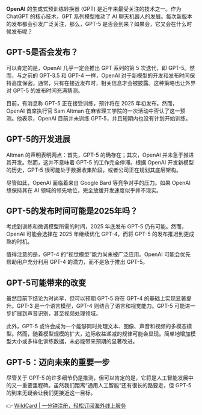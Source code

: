 **OpenAI** 的生成式预训练转换器 (GPT) 是近年来最受关注的技术之一。作为 ChatGPT 的核心技术，GPT 系列模型推动了 AI 聊天机器人的发展。每次新版本的发布都会引发广泛关注，那么，GPT-5 是否会到来？如果会，它又会在什么时候发布呢？

## GPT-5是否会发布？

可以肯定的是，OpenAI 几乎一定会推出 GPT 系列的第 5 次迭代，即 GPT-5。然而，与之前的 GPT-3.5 和 GPT-4 一样，OpenAI 对于新模型的开发和发布时间保持高度保密。通常，只有在接近发布时，相关信息才会被披露。这种策略也让外界对 GPT-5 的发布时间充满猜测。

目前，有消息称 GPT-5 正在接受训练，预计将在 2025 年初发布。然而，OpenAI 首席执行官 Sam Altman 在麻省理工学院的一次活动中否认了这一预测。他表示，OpenAI 目前并未训练 GPT-5，并且短期内也没有计划开始训练。

## GPT-5的开发进展

Altman 的声明表明两点：首先，GPT-5 的确存在；其次，OpenAI 并未急于推进其开发。然而，这并不意味着 GPT-5 的工作完全停滞。根据 OpenAI 开发新模型的历史，GPT-5 很可能处于数据收集阶段，或者公司正在规划其底层架构。

尽管如此，OpenAI 面临着来自 Google Bard 等竞争对手的压力。如果 OpenAI 想保持其在 AI 领域的领先地位，完全放缓开发速度似乎并不现实。

## GPT-5的发布时间可能是2025年吗？

考虑到训练和微调模型所需的时间，2025 年底发布 GPT-5 仍有可能。然而，OpenAI 可能会选择在 2025 年继续优化 GPT-4，而将 GPT-5 的发布推迟到更成熟的时机。

值得注意的是，GPT-4 的“视觉模型”能力尚未被广泛应用。OpenAI 可能会优先帮助用户充分利用 GPT-4 的潜力，而不是急于推出 GPT-5。

## GPT-5可能带来的改变

虽然目前下结论为时尚早，但可以预期 GPT-5 将在 GPT-4 的基础上实现显著提升。GPT-3 是一个语言模型，GPT-4 则结合了语言和视觉能力。GPT-5 可能进一步扩展到声音识别，甚至视频处理领域。

此外，GPT-5 或许会成为一个能够同时处理文本、图像、声音和视频的多模态模型。然而，随着模型规模的扩大，边际收益递减的规律可能会显现。简单地增加模型大小或多样化训练数据，未必能带来预期的显著改进。

## GPT-5：迈向未来的重要一步

尽管关于 GPT-5 的许多细节仍是推测，但可以肯定的是，它将是人工智能发展中的又一重要里程碑。虽然我们距离“通用人工智能”还有很长的路要走，但 GPT-5 的到来无疑会让我们更接近这一目标。

👉 [WildCard | 一分钟注册，轻松订阅海外线上服务](https://bit.ly/bewildcard)